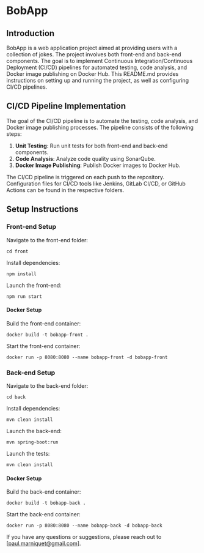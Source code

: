 # BobApp

## Introduction
BobApp is a web application project aimed at providing users with a collection of jokes. The project involves both front-end and back-end components. The goal is to implement Continuous Integration/Continuous Deployment (CI/CD) pipelines for automated testing, code analysis, and Docker image publishing on Docker Hub. This README.md provides instructions on setting up and running the project, as well as configuring CI/CD pipelines.

## CI/CD Pipeline Implementation

The goal of the CI/CD pipeline is to automate the testing, code analysis, and Docker image publishing processes. The pipeline consists of the following steps:

1. **Unit Testing**: Run unit tests for both front-end and back-end components.
2. **Code Analysis**: Analyze code quality using SonarQube.
3. **Docker Image Publishing**: Publish Docker images to Docker Hub.

The CI/CD pipeline is triggered on each push to the repository. Configuration files for CI/CD tools like Jenkins, GitLab CI/CD, or GitHub Actions can be found in the respective folders.


## Setup Instructions

### Front-end Setup

Navigate to the front-end folder:

```
cd front
```

Install dependencies:

```
npm install
```

Launch the front-end:

```
npm run start
```

#### Docker Setup

Build the front-end container:

```
docker build -t bobapp-front .
```

Start the front-end container:

```
docker run -p 8080:8080 --name bobapp-front -d bobapp-front
```

### Back-end Setup

Navigate to the back-end folder:

```
cd back
```

Install dependencies:

```
mvn clean install
```

Launch the back-end:

```
mvn spring-boot:run
```

Launch the tests:

```
mvn clean install
```

#### Docker Setup

Build the back-end container:

```
docker build -t bobapp-back .
```

Start the back-end container:

```
docker run -p 8080:8080 --name bobapp-back -d bobapp-back
```

If you have any questions or suggestions, please reach out to [paul.marniquet@gmail.com].
